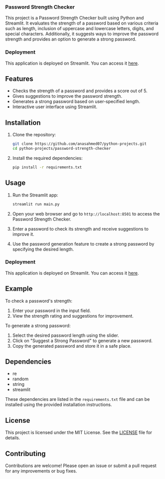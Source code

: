 ### Password Strength Checker

This project is a Password Strength Checker built using Python and Streamlit. It evaluates the strength of a password based on various criteria such as length, inclusion of uppercase and lowercase letters, digits, and special characters. Additionally, it suggests ways to improve the password strength and provides an option to generate a strong password.

### Deployment
This application is deployed on Streamlit. You can access it [here](https://anas-password-checker.streamlit.app).


## Features
- Checks the strength of a password and provides a score out of 5.
- Gives suggestions to improve the password strength.
- Generates a strong password based on user-specified length.
- Interactive user interface using Streamlit.

## Installation
1. Clone the repository:
   ```sh
   git clone https://github.com/anasahmed07/python-projects.git
   cd python-projects/password-strength-checker
   ```

2. Install the required dependencies:
   ```sh
   pip install -r requirements.txt
   ```

## Usage
1. Run the Streamlit app:
   ```sh
   streamlit run main.py
   ```

2. Open your web browser and go to `http://localhost:8501` to access the Password Strength Checker.

3. Enter a password to check its strength and receive suggestions to improve it.

4. Use the password generation feature to create a strong password by specifying the desired length.

### Deployment
This application is deployed on Streamlit. You can access it [here](https://anas-password-checker.streamlit.app).

## Example
To check a password's strength:
1. Enter your password in the input field.
2. View the strength rating and suggestions for improvement.

To generate a strong password:
1. Select the desired password length using the slider.
2. Click on "Suggest a Strong Password" to generate a new password.
3. Copy the generated password and store it in a safe place.

## Dependencies
- re
- random
- string
- streamlit

These dependencies are listed in the `requirements.txt` file and can be installed using the provided installation instructions.

## License
This project is licensed under the MIT License. See the [LICENSE](../LICENSE) file for details.

## Contributing
Contributions are welcome! Please open an issue or submit a pull request for any improvements or bug fixes.
